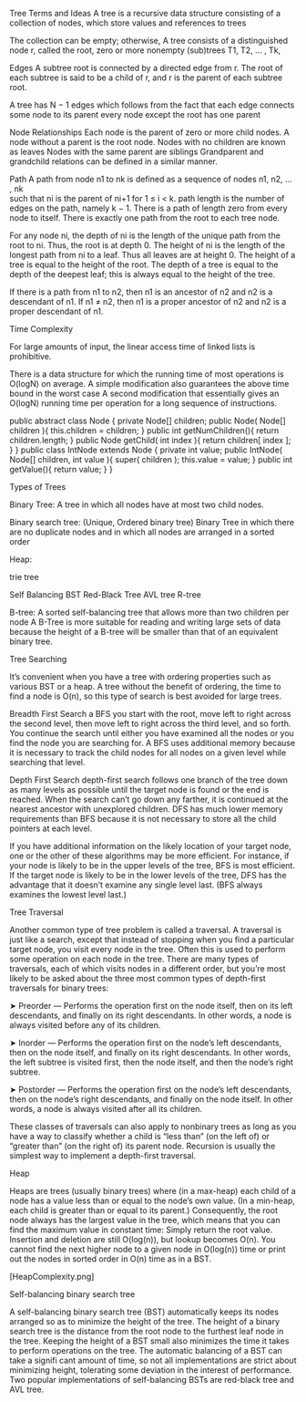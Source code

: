 Tree Terms and Ideas
A tree is a recursive data structure consisting of a collection of nodes, which store values and references to trees

The collection can be empty; otherwise, A tree consists of
a distinguished node r, called the root,
zero or more nonempty (sub)trees T1, T2, ... , Tk,

Edges
A subtree root is connected by a directed edge from r.
The root of each subtree is said to be a child of r, and r is the parent of each subtree root.

A tree has N − 1 edges which follows from the fact that
each edge connects some node to its parent
every node except the root has one parent


Node Relationships
Each node is the parent of zero or more child nodes.
A node without a parent is the root node.
Nodes with no children are known as leaves
Nodes with the same parent are siblings
Grandparent and grandchild relations can be defined in a similar manner.


Path
A path from node n1 to nk is defined as a sequence of nodes n1, n2, ... , nk  
such that ni is the parent of ni+1 for 1 ≤ i < k.
path length is the number of edges on the path, namely k − 1.
There is a path of length zero from every node to itself.
There is exactly one path from the root to each tree node.



For any node ni, the depth of ni is the length of the unique path from the root to ni.
Thus, the root is at depth 0.
The height of ni is the length of the longest path from ni to a leaf.
Thus all leaves are at height 0.
The height of a tree is equal to the height of the root.
The depth of a tree is equal to the depth of the deepest leaf; this is always equal to the height of the tree.

If there is a path from n1 to n2, then n1 is an ancestor of n2 and n2 is a descendant of n1.
If n1 ≠ n2, then n1 is a proper ancestor of n2 and n2 is a proper descendant of n1.

Time Complexity

For large amounts of input, the linear access time of linked lists is prohibitive.

There is a data structure for which the running time of most operations is O(logN) on average.
A simple modification also guarantees the above time bound in the worst case
A second modification that essentially gives an O(logN) running time per operation for a long sequence of instructions.


public abstract class Node {
 private Node[] children;
 public Node( Node[] children ){
 this.children = children;
 }
 public int getNumChildren(){
 return children.length;
 }
 public Node getChild( int index ){
 return children[ index ];
 }
}
public class IntNode extends Node {
 private int value;
 public IntNode( Node[] children, int value ){
 super( children );
 this.value = value;
 }
 public int getValue(){
 return value;
 }
}


Types of Trees

Binary Tree:
A tree in which all nodes have at most two child nodes.

Binary search tree:     (Unique, Ordered binary tree)
Binary Tree  in which there are no duplicate nodes and in which all nodes are arranged in a sorted order

Heap:

trie tree

Self Balancing BST
Red-Black Tree
AVL tree
R-tree

B-tree: A sorted self-balancing tree that allows more than two children per node
A B-Tree is more suitable for reading and writing large sets of data because the height of a B-tree will be smaller than that of an equivalent binary tree.
















Tree Searching

It’s convenient when you have a tree with ordering properties such as various BST or a heap.
A tree without the benefit of ordering, the time to find a node is O(n), so this type of search is best avoided for large trees.

Breadth First Search
a BFS you start with the root, move left to right across the second level, then move left to right across the third level, and so forth. You continue the search until either you have examined all the nodes or you find the node you are searching for. A BFS uses additional memory because it is necessary to track the child nodes for all nodes on a given level while searching that level.

Depth First Search
depth-first search follows one branch of the tree down as many levels as possible until the target node is found or the end is reached. When the search can’t go down any farther, it is continued at the nearest ancestor with unexplored children. DFS has much lower memory requirements than BFS because it is not necessary to store all the child pointers at each level.


If you have additional information on the likely location of your target node, one or the other of these algorithms may be more efficient. For instance, if your node is likely to be in the upper levels of the tree, BFS is most efficient. If the target node is likely to be in the lower levels of the tree, DFS has the advantage that it doesn’t examine any single level last. (BFS always examines the lowest level last.)













Tree Traversal

Another common type of tree problem is called a traversal. A traversal is just like a search, except
that instead of stopping when you find a particular target node, you visit every node in the tree.
Often this is used to perform some operation on each node in the tree. There are many types of traversals, each of which visits nodes in a different order, but you’re most likely to be asked about the
three most common types of depth-first traversals for binary trees:

➤ Preorder — Performs the operation first on the node itself, then on its left descendants, and
finally on its right descendants. In other words, a node is always visited before any of its
children.

➤ Inorder — Performs the operation first on the node’s left descendants, then on the node
itself, and finally on its right descendants. In other words, the left subtree is visited first,
then the node itself, and then the node’s right subtree.

➤ Postorder — Performs the operation first on the node’s left descendants, then on the node’s
right descendants, and finally on the node itself. In other words, a node is always visited
after all its children.

These classes of traversals can also apply to nonbinary trees as long as you have a way to classify
whether a child is “less than” (on the left of) or “greater than” (on the right of) its parent node.
Recursion is usually the simplest way to implement a depth-first traversal.












Heap

Heaps are trees (usually binary trees) where (in a max-heap) each child of a node has a value less than or equal to the node’s own value. (In a min-heap, each child is greater than or equal to its parent.) Consequently, the root node always has the largest value in the tree, which means that you can find the maximum value in constant time: Simply return the root value. Insertion and deletion are still O(log(n)), but lookup becomes O(n). You cannot find the next higher node to a given node in O(log(n)) time or print out the nodes in sorted order in O(n) time as in a BST.

[HeapComplexity.png]












Self-balancing binary search tree

A self-balancing binary search tree (BST) automatically keeps its nodes arranged so as to minimize the height of the tree. The height of a binary search tree is the distance from the root node to the furthest leaf node in the tree. Keeping the height of a BST small also minimizes the time it takes to perform operations on the tree. The automatic balancing of a BST can take a signifi cant amount of time, so not all implementations are strict about minimizing height, tolerating some deviation in the interest of performance. Two popular implementations of self-balancing BSTs are red-black tree and AVL tree.
